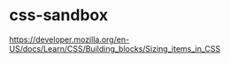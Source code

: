 # css-sandbox

https://developer.mozilla.org/en-US/docs/Learn/CSS/Building_blocks/Sizing_items_in_CSS

